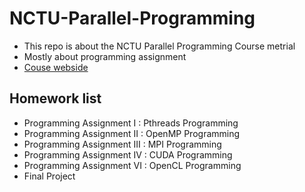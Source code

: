 # NCTU-Parallel-Programming
- This repo is about the NCTU Parallel Programming Course metrial
- Mostly about programming assignment
- [Couse webside](https://people.cs.nctu.edu.tw/~ypyou/courses/PP-f19/)
## Homework list
- Programming Assignment I   : Pthreads Programming
- Programming Assignment II  : OpenMP Programming
- Programming Assignment III : MPI Programming
- Programming Assignment IV  : CUDA Programming
- Programming Assignment VI  : OpenCL Programming
- Final Project
